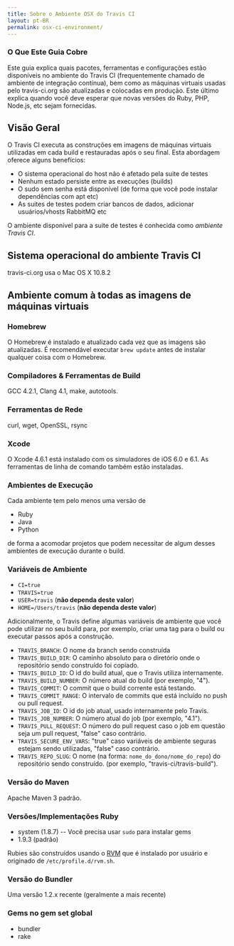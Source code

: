 ```yaml
---
title: Sobre o Ambiente OSX do Travis CI
layout: pt-BR
permalink: osx-ci-environment/
---
```


### O Que Este Guia Cobre

Este guia explica quais pacotes, ferramentas e configurações estão disponíveis no ambiente do Travis CI (frequentemente chamado de ambiente de integração contínua), bem como as máquinas virtuais usadas pelo travis-ci.org são atualizadas e colocadas em produção. Este último explica quando você deve esperar que novas versões do Ruby, PHP, Node.js, etc sejam fornecidas.


## Visão Geral

O Travis CI executa as construções em imagens de máquinas virtuais utilizadas em cada build e restauradas após o seu final. Esta abordagem oferece alguns benefícios:

* O sistema operacional do host não é afetado pela suite de testes
* Nenhum estado persiste entre as execuções (builds)
* O sudo sem senha está disponível (de forma que você pode instalar dependências com apt etc)
* As suites de testes podem criar bancos de dados, adicionar usuários/vhosts RabbitMQ etc

O ambiente disponível para a suite de testes é conhecida como *ambiente Travis CI*.

## Sistema operacional do ambiente Travis CI

travis-ci.org usa o Mac OS X 10.8.2

## Ambiente comum à todas as imagens de máquinas virtuais

### Homebrew

O Homebrew é instalado e atualizado cada vez que as imagens são atualizadas. É recomendável executar `brew update` antes de instalar qualquer coisa com o Homebrew.


### Compiladores & Ferramentas de Build

GCC 4.2.1, Clang 4.1, make, autotools.


### Ferramentas de Rede

curl, wget, OpenSSL, rsync

### Xcode

O Xcode 4.6.1 está instalado com os simuladores de iOS 6.0 e 6.1. As ferramentas de linha de comando também estão instaladas.


### Ambientes de Execução

Cada ambiente tem pelo menos uma versão de

* Ruby
* Java
* Python

de forma a acomodar projetos que podem necessitar de algum desses ambientes de execução durante o build.

### Variáveis de Ambiente

* `CI=true`
* `TRAVIS=true`
* `USER=travis` (**não dependa deste valor**)
* `HOME=/Users/travis` (**não dependa deste valor**)

Adicionalmente, o Travis define algumas variáveis de ambiente que você pode utilizar no seu build para, por exemplo, criar uma tag para o build ou executar passos após a construção.

* `TRAVIS_BRANCH`: O nome da branch sendo construída
* `TRAVIS_BUILD_DIR`: O caminho absoluto para o diretório onde o repositório sendo construído foi copiado.
* `TRAVIS_BUILD_ID`: O id do build atual, que o Travis utiliza internamente.
* `TRAVIS_BUILD_NUMBER`: O número atual do build (por exemplo, "4").
* `TRAVIS_COMMIT`: O commit que o build corrente está testando.
* `TRAVIS_COMMIT_RANGE`: O intervalo de commits que está incluído no push ou pull request.
* `TRAVIS_JOB_ID`: O id do job atual, usado internamente pelo Travis.
* `TRAVIS_JOB_NUMBER`: O número atual do job (por exemplo, "4.1").
* `TRAVIS_PULL_REQUEST`: O número do pull request caso o job em questão seja um pull request, "false" caso contrário.
* `TRAVIS_SECURE_ENV_VARS`: "true" caso variáveis de ambiente seguras estejam sendo utilizadas, "false" caso contrário.
* `TRAVIS_REPO_SLUG`: O nome (na forma: `nome_do_dono/nome_do_repo`) do repositório sendo construído. (por exemplo, "travis-ci/travis-build").


### Versão do Maven

Apache Maven 3 padrão.

### Versões/Implementações Ruby

* system (1.8.7) -- Você precisa usar `sudo` para instalar gems
* 1.9.3 (padrão)

Rubies são construídos usando o [RVM](https://rvm.beginrescueend.com/) que é instalado por usuário e originado de `/etc/profile.d/rvm.sh`.

### Versão do Bundler

Uma versão 1.2.x recente (geralmente a mais recente)

### Gems no gem set global

* bundler
* rake

